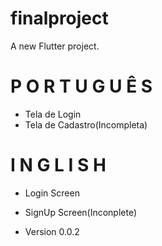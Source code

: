# finalproject

A new Flutter project.

 
# P O R T U G U Ê S 
- Tela de Login
- Tela de Cadastro(Incompleta)

# I N G L I S H
- Login Screen
- SignUp Screen(Inconplete)


- Version 0.0.2


